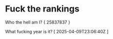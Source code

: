 # Fuck the rankings

Who the hell am I?
{ 25837837 }

What fucking year is it?
[ 2025-04-09T23:06:40Z ]
